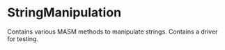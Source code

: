 # StringManipulation
Contains various MASM methods to manipulate strings. Contains a driver for testing.
